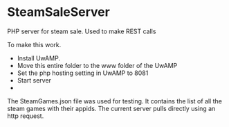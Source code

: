 # SteamSaleServer
PHP server for steam sale. Used to make REST calls

To make this work. 
  * Install UwAMP.
  * Move this entire folder to the www folder of the UwAMP
  * Set the php hosting setting in UwAMP to 8081
  * Start server
  * 
 
The SteamGames.json file was used for testing. It contains the list of all the steam games with their appids. The current server pulls directly using an http request.
